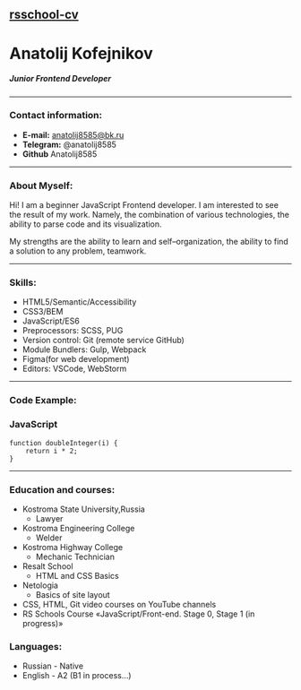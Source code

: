 ## [rsschool-cv](https://Anatolij8585.github.io/rsschool-cv/cv)

# Anatolij Kofejnikov

##### Junior Frontend Developer

---

### Contact information:

- **E-mail:** anatolij8585@bk.ru
- **Telegram:** @anatolij8585
- **Github** Anatolij8585

---

### About Myself:

Hi! I am a beginner JavaScript Frontend developer. I am interested to see the result of my work. Namely, the combination of various technologies, the ability to parse code and its visualization.

My strengths are the ability to learn and self–organization, the ability to find a solution to any problem, teamwork.

---

### Skills:

- HTML5/Semantic/Accessibility
- CSS3/BEM
- JavaScript/ES6
- Preprocessors: SCSS, PUG
- Version control: Git (remote service GitHub)
- Module Bundlers: Gulp, Webpack
- Figma(for web development)
- Editors: VSCode, WebStorm

---

### Code Example:

### JavaScript

```
function doubleInteger(i) {
    return i * 2;
}
```

---

### Education and courses:

- Kostroma State University,Russia
  - Lawyer
- Kostroma Engineering College
  - Welder
- Kostroma Highway College
  - Mechanic Technician
- Resalt School
  - HTML and CSS Basics
- Netologia
  - Basics of site layout
- CSS, HTML, Git video courses on YouTube channels
- RS Schools Course «JavaScript/Front-end. Stage 0, Stage 1 (in progress)»

### Languages:

- Russian - Native
- English - A2 (B1 in process…)